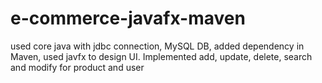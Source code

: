 # e-commerce-javafx-maven
used core java with jdbc connection, MySQL DB, added dependency in Maven, used javfx to design UI. Implemented add, update, delete, search and modify for product and user

